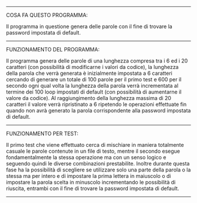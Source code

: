 
******************************************************************************************************************************************************
COSA FA QUESTO PROGRAMMA:

Il programma in questione genera delle parole con il fine di trovare la password impostata di default.
******************************************************************************************************************************************************
FUNZIONAMENTO DEL PROGRAMMA:

Il programma genera delle parole di una lunghezza compresa tra i 6 ed i 20 caratteri (con possibilità di modificarne i valori da codice), 
la lunghezza della parola che verrà generata è inizialmente impostata a 6 caratteri cercando di generare un totale di 100 parole per il primo test 
e 600 per il secondo ogni qual volta la lunghezza della parola verrà incrementata al termine dei 100 loop impostati di default 
(con possibilità di aumentarne il valore da codice). 
Al raggiungimento della lunghezza massima di 20 caratteri il valore verrà ripristinato a 6 ripetendo le operazioni effettuate 
fin quando non avrà generato la parola corrispondente alla password impostata di default.
******************************************************************************************************************************************************
FUNZIONAMENTO PER TEST:

Il primo test che viene effettuato cerca di mischiare in maniera totalmente casuale le parole contenute in un file di testo, 
mentre il secondo esegue fondamentalmente la stessa operazione ma con un senso logico e seguendo quindi le diverse combinazioni prestabilite. 
Inoltre durante questa fase ha la possibilità di scegliere se utilizzare solo una parte della parola o la stessa ma per intero 
e di impostare la prima lettera in maiuscolo o di impostare la parola scelta in minuscolo incrementando le possibilità di riuscita, 
entrambi con il fine di trovare la password impostata di default.
******************************************************************************************************************************************************
